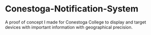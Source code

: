 # Conestoga-Notification-System
A proof of concept I made for Conestoga College to display and target devices with important information with geographical precision. 
